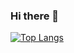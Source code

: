 ### Hi there 👋

[![Top Langs](https://github-readme-stats.vercel.app/api/top-langs/?username=s1f102101615&layout=compact
)](https://github.com/anuraghazra/github-readme-stats)
<!--
**s1f102101615/s1f102101615** is a ✨ _special_ ✨ repository because its `README.md` (this file) appears on your GitHub profile.

[![Top Langs](https://github-readme-stats.vercel.app/api/top-langs/?username=s1f102101615&layout=compact
)](https://github.com/anuraghazra/github-readme-stats)


Here are some ideas to get you started:

- 🔭 I’m currently working on ...
- 🌱 I’m currently learning ...
- 👯 I’m looking to collaborate on ...
- 🤔 I’m looking for help with ...
- 💬 Ask me about ...
- 📫 How to reach me: ...
- 😄 Pronouns: ...
- ⚡ Fun fact: ...
-->

